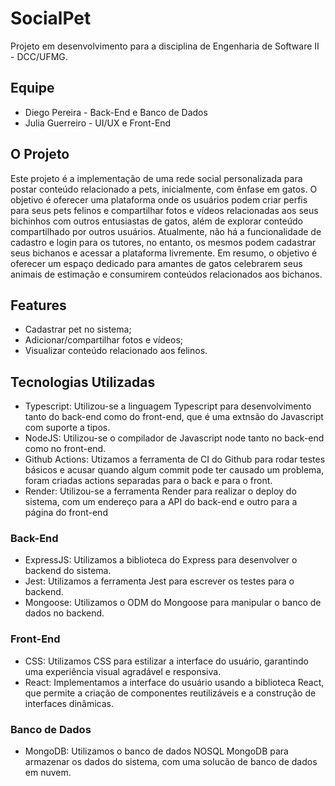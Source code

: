 # SocialPet

Projeto em desenvolvimento para a disciplina de Engenharia de Software II - DCC/UFMG.

## Equipe

* Diego Pereira - Back-End e Banco de Dados
* Julia Guerreiro - UI/UX e Front-End

## O Projeto

Este projeto é a implementação de uma rede social personalizada para postar conteúdo relacionado a pets, inicialmente, com ênfase em gatos. 
O objetivo é oferecer uma plataforma onde os usuários podem criar perfis para seus pets felinos e compartilhar fotos e vídeos relacionadas aos seus bichinhos com outros entusiastas de gatos, além de explorar 
conteúdo compartilhado por outros usuários. Atualmente, não há a funcionalidade de cadastro e login para os tutores, no entanto, os mesmos podem cadastrar seus bichanos e acessar a plataforma livremente. Em resumo, o objetivo é oferecer um espaço dedicado para amantes de gatos celebrarem seus animais de estimação e consumirem conteúdos relacionados aos bichanos.

## Features

* Cadastrar pet no sistema;
* Adicionar/compartilhar fotos e vídeos;
* Visualizar conteúdo relacionado aos felinos.

## Tecnologias Utilizadas

* Typescript: Utilizou-se a linguagem Typescript para desenvolvimento tanto do back-end como do front-end, que é uma extnsão do Javascript com suporte a tipos.
* NodeJS: Utilizou-se o compilador de Javascript node tanto no back-end como no front-end.
* Github Actions: Utizamos a ferramenta de CI do Github para rodar testes básicos e acusar quando algum commit pode ter causado um problema, foram criadas actions separadas para o back e para o front.
* Render: Utilizou-se a ferramenta Render para realizar o deploy do sistema, com um endereço para a API do back-end e outro para a página do front-end

### Back-End

* ExpressJS: Utilizamos a biblioteca do Express para desenvolver o backend do sistema.
* Jest: Utilizamos a ferramenta Jest para escrever os testes para o backend.
* Mongoose: Utilizamos o ODM do Mongoose para manipular o banco de dados no backend.

### Front-End

* CSS: Utilizamos CSS para estilizar a interface do usuário, garantindo uma experiência visual agradável e responsiva.
* React: Implementamos a interface do usuário usando a biblioteca React, que permite a criação de componentes reutilizáveis e a construção de interfaces dinâmicas.

### Banco de Dados

* MongoDB: Utilizamos o banco de dados NOSQL MongoDB para armazenar os dados do sistema, com uma solucão de banco de dados em nuvem.
